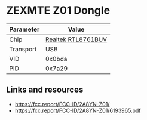 # ZEXMTE Z01 Dongle

| Parameter | Value                                            |
| --------- | ------------------------------------------------ |
| Chip      | [Realtek RTL8761BUV](Chip_Realtek_RTL8761BUV.md) |
| Transport | USB                                              |
| VID       | 0x0bda                                           |
| PID       | 0x7a29                                           |

## Links and resources

- <https://fcc.report/FCC-ID/2A8YN-Z01/>
- <https://fcc.report/FCC-ID/2A8YN-Z01/6193965.pdf>
